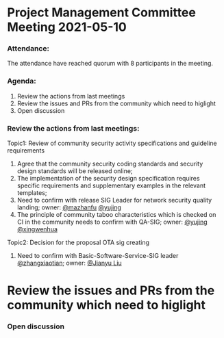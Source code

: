 # Project Management Committee Meeting 2021-05-10

### Attendance:
The attendance have reached quorum with 8 participants in the meeting.

### Agenda:

 1. Review the actions from last meetings
 2. Review the issues and PRs from the community which need to higlight
 3. Open discussion


### Review the actions from last meetings:

Topic1: Review of community security activity specifications and guideline requirements
1. Agree that the community security coding standards and security design standards will be released online;
2. The implementation of the security design specification requires specific requirements and supplementary examples in the relevant templates;
3. Need to confirm with release SIG Leader for network security quality landing; owner: [@mazhanfu](https://gitee.com/fma66169) [@yujing](jing.yu@huawei.com)
4. The principle of community taboo characteristics which is checked on CI in the community needs to confirm with QA-SIG; owner:  [@yujing](jing.yu@huawei.com) [@xingwenhua](https://gitee.com/xhuazi)


Topic2: Decision for the proposal OTA sig creating
1. Need to confirm with Basic-Software-Service-SIG leader [@zhangxiaotian](https://gitee.com/handyohos); owner: [@Jianyu Liu](jianyu.liu@huawei.com)




# Review the issues and PRs from the community which need to higlight


### Open discussion

